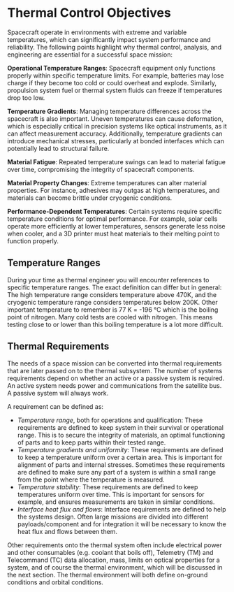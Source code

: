 # Thermal Control Objectives 

Spacecraft operate in environments with extreme and variable temperatures, which can significantly impact system performance and reliability. The following points highlight why thermal control, analysis, and engineering are essential for a successful space mission:

**Operational Temperature Ranges**: Spacecraft equipment only functions properly within specific temperature limits. For example, batteries may lose charge if they become too cold or could overheat and explode. Similarly, propulsion system fuel or thermal system fluids can freeze if temperatures drop too low.

**Temperature Gradients**: Managing temperature differences across the spacecraft is also important. Uneven temperatures can cause deformation, which is especially critical in precision systems like optical instruments, as it can affect measurement accuracy. Additionally, temperature gradients can introduce mechanical stresses, particularly at bonded interfaces which can potentially lead to structural failure.  

**Material Fatigue**: Repeated temperature swings can lead to material fatigue over time, compromising the integrity of spacecraft components.  

**Material Property Changes**: Extreme temperatures can alter material properties. For instance, adhesives may outgas at high temperatures, and materials can become brittle under cryogenic conditions.  

**Performance-Dependent Temperatures**: Certain systems require specific temperature conditions for optimal performance. For example, solar cells operate more efficiently at lower temperatures, sensors generate less noise when cooler, and a 3D printer must heat materials to their melting point to function properly.  

## Temperature Ranges
During your time as thermal engineer you will encounter references to specific temperature ranges. 
The exact definition can differ but in general: The high temperature range considers temperature above 470K, and the cryogenic temperature range considers temperatures below 200K. 
Other important temperature to remember is 77 K = -196 °C which is the boiling point of nitrogen. Many cold tests are cooled with nitrogen. This means testing close to or lower than this boiling temperature is a lot more difficult. 

## Thermal Requirements
The needs of a space mission can be converted into thermal requirements that are later passed on to the thermal subsystem. The number of systems requirements depend on whether an active or a passive system is required. An active system needs power and communications from the satellite bus. A passive system will always work. 

A requirement can be defined as: 

* *Temperature range*, both for operations and qualification: These requirements are defined to keep system in their survival or operational range. This is to secure the integrity of materials, an optimal functioning of parts and to keep parts within their tested range. 
* *Temperature gradients and uniformity*: These requirements are defined to keep a temperature uniform over a certain area. This is important for alignment of parts and internal stresses. Sometimes these requirements are defined to make sure any part of a system is within a small range from the point where the temperature is measured. 
* *Temperature stability*: These requirements are defined to keep temperatures uniform over time. This is important for sensors for example, and ensures measurements are taken in similar conditions. 
* *Interface heat flux and flows*: Interface requirements are defined to help the systems design. Often large missions are divided into different payloads/component and for integration it will be necessary to know the heat flux and flows between them. 

Other requirements onto the thermal system often include electrical power and other consumables (e.g. coolant that boils off), Telemetry (TM) and Telecommand (TC) data allocation, mass, limits on optical properties for a system, and of course the thermal environment, which will be discussed in the next section. The thermal environment will both define on-ground conditions and orbital conditions. 
